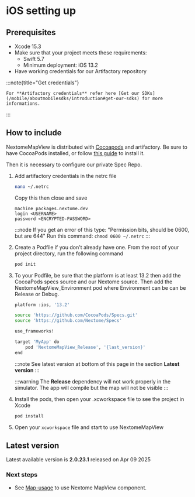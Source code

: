 # iOS setting up

## Prerequisites

- Xcode 15.3
- Make sure that your project meets these requirements:
   - Swift 5.7
   - Minimum deployment: iOS 13.2
- Have working credentials for our Artifactory repository

:::note{title="Get credentials"}
    
    For **Artifactory credentials** refer here [Get our SDKs](/mobile/aboutmobilesdks/introduction#get-our-sdks) for more informations.
 
:::

## How to include

NextomeMapView is distributed with [Cocoapods](https://guides.cocoapods.org/) and artifactory. Be sure to have CocoaPods installed, or follow [this guide](https://guides.cocoapods.org/using/getting-started.html) to install it.

Then it is necessary to configure our private Spec Repo.

1. Add artifactory credentials in the netrc file

    ``` bash 
    nano ~/.netrc
    ```
   Copy this then close and save

    ```
    machine packages.nextome.dev
    login <USERNAME>
    password <ENCRYPTED-PASSWORD>
    ```

    :::node
        If you get an error of this type: "Permission bits, should be 0600, but are 644"
        Run this command: `chmod 0600 ~/.netrc`
    :::

2. Create a Podfile if you don't already have one. From the root of your project directory, run the following command
    ``` bash 
    pod init
    ```

3. To your Podfile, be sure that the platform is at least 13.2 then add the CocoaPods specs source and our Nextome source. Then add the NextomeMapView_Environment pod where Environment can be can be Release or Debug.


    ```bash
    platform :ios, '13.2'

    source 'https://github.com/CocoaPods/Specs.git'
    source 'https://github.com/Nextome/Specs'

    use_frameworks!

    target 'MyApp' do
        pod 'NextomeMapView_Release', '{last_version}'
    end
    ```
    :::note
        See latest version at bottom of this page in the section **Latest version**
    :::

    :::warning
        The **Release** dependency will not work properly in the simulator. The app will compile but the map will not be visible
    :::

5. Install the pods, then open your .xcworkspace file to see the project in Xcode

    ```bash
    pod install
    ```

6. Open your `xcworkspace` file and start to use NextomeMapView

## Latest version

Latest available version is **2.0.23.1** released on Apr 09 2025

### Next steps

- See [Map-usage](/mobile/mapview/usage/controller) to use Nextome MapView component.